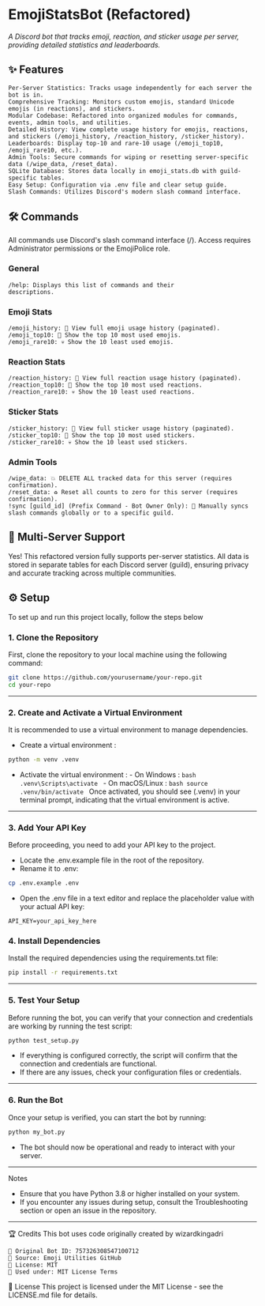 # EmojiStatsBot (Refactored)

_A Discord bot that tracks emoji, reaction, and sticker usage per server, providing detailed statistics and leaderboards._

## ✨ Features

    Per-Server Statistics: Tracks usage independently for each server the bot is in.
    Comprehensive Tracking: Monitors custom emojis, standard Unicode emojis (in reactions), and stickers.
    Modular Codebase: Refactored into organized modules for commands, events, admin tools, and utilities.
    Detailed History: View complete usage history for emojis, reactions, and stickers (/emoji_history, /reaction_history, /sticker_history).
    Leaderboards: Display top-10 and rare-10 usage (/emoji_top10, /emoji_rare10, etc.).
    Admin Tools: Secure commands for wiping or resetting server-specific data (/wipe_data, /reset_data).
    SQLite Database: Stores data locally in emoji_stats.db with guild-specific tables.
    Easy Setup: Configuration via .env file and clear setup guide.
    Slash Commands: Utilizes Discord's modern slash command interface.

## 🛠️ Commands

All commands use Discord's slash command interface (/). Access requires Administrator permissions or the EmojiPolice role.

### General

    /help: Displays this list of commands and their
    descriptions.

### Emoji Stats

    /emoji_history: 📜 View full emoji usage history (paginated).
    /emoji_top10: 👑 Show the top 10 most used emojis.
    /emoji_rare10: 💀 Show the 10 least used emojis.

### Reaction Stats

    /reaction_history: 📜 View full reaction usage history (paginated).
    /reaction_top10: 👑 Show the top 10 most used reactions.
    /reaction_rare10: 💀 Show the 10 least used reactions.

### Sticker Stats

    /sticker_history: 📜 View full sticker usage history (paginated).
    /sticker_top10: 👑 Show the top 10 most used stickers.
    /sticker_rare10: 💀 Show the 10 least used stickers.

### Admin Tools

    /wipe_data: 💥 DELETE ALL tracked data for this server (requires confirmation).
    /reset_data: ♻️ Reset all counts to zero for this server (requires confirmation).
    !sync [guild_id] (Prefix Command - Bot Owner Only): 🔄 Manually syncs slash commands globally or to a specific guild.

## 🚀 Multi-Server Support

Yes! This refactored version fully supports per-server statistics. All data is stored in separate tables for each Discord server (guild), ensuring privacy and accurate tracking across multiple communities.

## ⚙️ Setup

To set up and run this project locally, follow the steps below

### 1. Clone the Repository

First, clone the repository to your local machine using the following command:

```bash
git clone https://github.com/yourusername/your-repo.git
cd your-repo
```

---

### 2. Create and Activate a Virtual Environment

It is recommended to use a virtual environment to manage dependencies.

- Create a virtual environment :

```bash
python -m venv .venv
```

- Activate the virtual environment : - On Windows :
  `bash
  .venv\Scripts\activate
  ` - On macOS/Linux :
  `bash
  source .venv/bin/activate
  `
  Once activated, you should see (.venv) in your terminal prompt, indicating that the virtual environment is active.

---

### 3. Add Your API Key

Before proceeding, you need to add your API key to the project.

- Locate the .env.example file in the root of the repository.
- Rename it to .env:

```bash
cp .env.example .env
```

- Open the .env file in a text editor and replace the placeholder value with your actual API key:

```
API_KEY=your_api_key_here
```

### 4. Install Dependencies

Install the required dependencies using the requirements.txt file:

```bash
pip install -r requirements.txt
```

---

### 5. Test Your Setup

Before running the bot, you can verify that your connection and credentials are working by running the test script:

```bash
python test_setup.py
```

- If everything is configured correctly, the script will confirm that the connection and credentials are functional.
- If there are any issues, check your configuration files or credentials.

---

### 6. Run the Bot

Once your setup is verified, you can start the bot by running:

```bash
python my_bot.py
```

- The bot should now be operational and ready to interact with your server.

---

Notes

- Ensure that you have Python 3.8 or higher installed on your system.
- If you encounter any issues during setup, consult the Troubleshooting section or open an issue in the repository.

---

🏆 Credits
This bot uses code originally created by wizardkingadri

    🤖 Original Bot ID: 757326308547100712
    🔗 Source: Emoji Utilities GitHub
    📄 License: MIT
    👾 Used under: MIT License Terms

📄 License
This project is licensed under the MIT License - see the LICENSE.md file for details.

